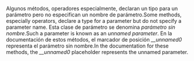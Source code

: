 <span data-ttu-id="40dbf-101">Algunos métodos, operadores especialmente, declaran un tipo para un parámetro pero no especifican un nombre de parámetro.</span><span class="sxs-lookup"><span data-stu-id="40dbf-101">Some methods, especially operators, declare a type for a parameter but do not specify a parameter name.</span></span> <span data-ttu-id="40dbf-102">Esta clase de parámetro se denomina *parámetro sin nombre*.</span><span class="sxs-lookup"><span data-stu-id="40dbf-102">Such a parameter is known as an *unnamed parameter*.</span></span> <span data-ttu-id="40dbf-103">En la documentación de estos métodos, el marcador de posición *__unnamed0* representa el parámetro sin nombre.</span><span class="sxs-lookup"><span data-stu-id="40dbf-103">In the documentation for these methods, the *__unnamed0* placeholder represents the unnamed parameter.</span></span>